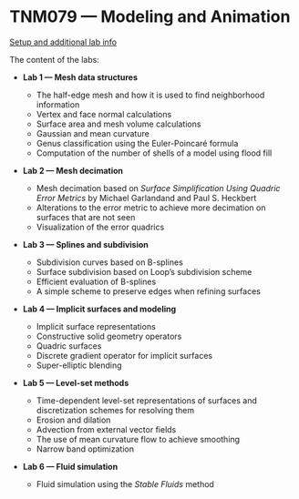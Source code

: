 # TNM079 — Modeling and Animation

[Setup and additional lab info](setup.md)

The content of the labs:

- **Lab 1 — Mesh data structures**

  - The half-edge mesh and how it is used to find neighborhood information
  - Vertex and face normal calculations
  - Surface area and mesh volume calculations
  - Gaussian and mean curvature
  - Genus classification using the Euler-Poincaré formula
  - Computation of the number of shells of a model using flood fill

- **Lab 2 — Mesh decimation**

  - Mesh decimation based on _Surface Simplification Using Quadric Error Metrics_ by Michael Garlandand and Paul S. Heckbert
  - Alterations to the error metric to achieve more decimation on surfaces that are not seen
  - Visualization of the error quadrics

- **Lab 3 — Splines and subdivision**

  - Subdivision curves based on B-splines
  - Surface subdivision based on Loop’s subdivision scheme
  - Efficient evaluation of B-splines
  - A simple scheme to preserve edges when refining surfaces

- **Lab 4 — Implicit surfaces and modeling**

  - Implicit surface representations
  - Constructive solid geometry operators
  - Quadric surfaces
  - Discrete gradient operator for implicit surfaces
  - Super-elliptic blending

- **Lab 5 — Level-set methods**

  - Time-dependent level-set representations of surfaces and discretization schemes for resolving them
  - Erosion and dilation
  - Advection from external vector fields
  - The use of mean curvature flow to achieve smoothing
  - Narrow band optimization

- **Lab 6 — Fluid simulation**
  - Fluid simulation using the _Stable Fluids_ method
